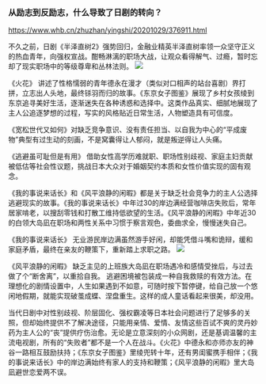 ### 从励志到反励志，什么导致了日剧的转向？
https://www.whb.cn/zhuzhan/yingshi/20201029/376911.html

不久之前，日剧《半泽直树2》强势回归，金融业精英半泽直树率领一众坚守正义的热血青年，向强权宣战。酣畅淋漓的职场大战，让观众看得解气、过瘾，暂时忘却了现实职场中的等级尊卑和丛林法则。
![](http://www.whb.cn/u/cms/www/202010/28154711000b.jpg)

《火花》
讲述了性格懦弱的青年德永在漫才（类似对口相声的站台喜剧）界打拼，立志出人头地，最终铩羽而归的故事。《东京女子图鉴》展现了乡村女孩绫到东京追寻美好生活，逐渐迷失在各种诱惑和选择中。这类作品真实、细腻地展现了主人公追逐梦想的过程，写实的风格贴近日常生活，人物塑造具有可信度。

《宽松世代又如何》对缺乏竞争意识、没有责任担当、以自我为中心的“平成废物”典型有过生动的刻画，不是窝囊得让人郁闷，就是叛逆得让人头痛。

《逃避虽可耻但是有用》
借助女性高学历难就职、职场性别歧视、家庭主妇贡献被低估等社会性议题，挑战日本大众对于婚姻契约本质和女性价值实现的固有观念。

《我的事说来话长》和《风平浪静的闲暇》都是关于缺乏社会竞争力的主人公选择逃避现实的故事。《我的事说来话长》中年过30的岸边满经营咖啡店失败后，常年居家啃老，以搜刮零钱和打散工维持低欲望的生活。《风平浪静的闲暇》中年近30的白领大岛凪在职场和两性关系中习惯于察言观色，委曲求全，慢慢迷失自己。

《我的事说来话长》
无业游民岸边满虽然游手好闲，却能凭借斗嘴和诡辩，缓和家庭矛盾，最终在亲友的鞭策下，重新踏上求职之路。
![](http://www.whb.cn/u/cms/www/202010/28155145dz12.jpg)

《风平浪静的闲暇》
缺乏主见的上班族大岛凪在职场遇冷和感情受挫后，与过去做了个“断舍离”，以重拾自我。
逃避困境被包装成一种自我救赎的有效方法。在理想化的剧情设置中，人生如果遇到不如意，可随时按下暂停键，给自己放一个悠闲地假期，就能实现破茧成蝶、涅盘重生。这样的成人童话看起来很美，却没用。

当代日剧中对性别歧视、阶层固化、强权霸凌等日本社会问题进行了足够多的关照，但却始终提供不了解决途径，只能用亲情、爱情、友情这些百试不爽的灵丹妙药为主人公的“丧”提供疗伤治愈。无论是立意深刻的小众网剧，还是基调温馨的主流电视剧，所有的“失败者”都不是一个人在战斗。《火花》中德永和亦师亦友的神谷一路相互鼓励扶持；《东京女子图鉴》里绫兜转十年，还有男闺蜜携手相伴；《我的事说来话长》中的岸边满始终有家人的支持和鞭策；《风平浪静的闲暇》里大岛凪避世恋爱两不误。
